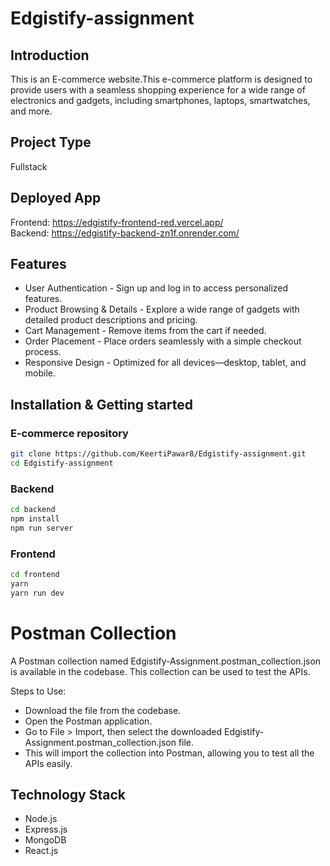 # Edgistify-assignment

## Introduction
This is an E-commerce website.This e-commerce platform is designed to provide users with a seamless shopping experience for a wide range of electronics and gadgets, including smartphones, laptops, smartwatches, and more.

## Project Type
Fullstack

## Deployed App
Frontend: https://edgistify-frontend-red.vercel.app/<br>
Backend: https://edgistify-backend-zn1f.onrender.com/

## Features
- User Authentication - Sign up and log in to access personalized features.
- Product Browsing & Details - Explore a wide range of gadgets with detailed product descriptions and pricing.
- Cart Management - Remove items from the cart if needed.
- Order Placement - Place orders seamlessly with a simple checkout process.
- Responsive Design - Optimized for all devices—desktop, tablet, and mobile.

## Installation & Getting started
### E-commerce repository
```bash
git clone https://github.com/KeertiPawar8/Edgistify-assignment.git
cd Edgistify-assignment
```
### Backend
```bash
cd backend
npm install
npm run server
```

### Frontend
```bash
cd frontend
yarn
yarn run dev
```

# Postman Collection
A Postman collection named Edgistify-Assignment.postman_collection.json is available in the codebase. This collection can be used to test the APIs.

Steps to Use:<br>
- Download the file from the codebase.<br>
- Open the Postman application.<br>
- Go to File > Import, then select the downloaded Edgistify-Assignment.postman_collection.json file.<br>
- This will import the collection into Postman, allowing you to test all the APIs easily.<br>

## Technology Stack

- Node.js
- Express.js
- MongoDB
- React.js




